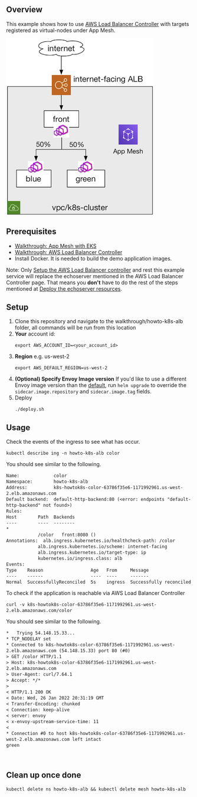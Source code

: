 ## Overview
This example shows how to use [AWS Load Balancer Controller](https://github.com/kubernetes-sigs/aws-load-balancer-controller) with targets registered as virtual-nodes under App Mesh.

![System Diagram](./howto-k8s-alb.png "System Diagram")

## Prerequisites
- [Walkthrough: App Mesh with EKS](../eks/)
- [Walkthrough: AWS Load Balancer Controller](https://kubernetes-sigs.github.io/aws-load-balancer-controller/v2.3/examples/echo_server/)
- Install Docker. It is needed to build the demo application images.

Note: Only [Setup the AWS Load Balancer controller](https://kubernetes-sigs.github.io/aws-load-balancer-controller/v2.3/examples/echo_server/#setup-the-aws-load-balancer-controller) and rest this example service will replace the echoserver mentioned in the AWS Load Balancer Controller page. That means you **don't** have to do the rest of the steps mentioned at [Deploy the echoserver resources](https://kubernetes-sigs.github.io/aws-load-balancer-controller/v2.3/examples/echo_server/#deploy-the-echoserver-resources).

## Setup

1. Clone this repository and navigate to the walkthrough/howto-k8s-alb folder, all commands will be run from this location
2. **Your** account id:
    ```
    export AWS_ACCOUNT_ID=<your_account_id>
    ```
3. **Region** e.g. us-west-2
    ```
    export AWS_DEFAULT_REGION=us-west-2
    ```
4. **(Optional) Specify Envoy Image version** If you'd like to use a different Envoy image version than the [default](https://github.com/aws/eks-charts/tree/master/stable/appmesh-controller#configuration), run `helm upgrade` to override the `sidecar.image.repository` and `sidecar.image.tag` fields.
5. Deploy
    ```.
    ./deploy.sh
    ```

## Usage

Check the events of the ingress to see what has occur.

    
    kubectl describe ing -n howto-k8s-alb color
    

You should see similar to the following.

    
    Name:             color
    Namespace:        howto-k8s-alb
    Address:          k8s-howtok8s-color-63786f35e6-1171992961.us-west-2.elb.amazonaws.com
    Default backend:  default-http-backend:80 (<error: endpoints "default-http-backend" not found>)
    Rules:
    Host        Path  Backends
    ----        ----  --------
    *           
                /color   front:8080 ()
    Annotations:  alb.ingress.kubernetes.io/healthcheck-path: /color
                alb.ingress.kubernetes.io/scheme: internet-facing
                alb.ingress.kubernetes.io/target-type: ip
                kubernetes.io/ingress.class: alb
    Events:
    Type    Reason                  Age   From     Message
    ----    ------                  ----  ----     -------
    Normal  SuccessfullyReconciled  5s    ingress  Successfully reconciled
     

To check if the application is reachable via AWS Load Balancer Controller

```
curl -v k8s-howtok8s-color-63786f35e6-1171992961.us-west-2.elb.amazonaws.com/color
```

You should see similar to the following.

```
*   Trying 54.148.15.33...
* TCP_NODELAY set
* Connected to k8s-howtok8s-color-63786f35e6-1171992961.us-west-2.elb.amazonaws.com (54.148.15.33) port 80 (#0)
> GET /color HTTP/1.1
> Host: k8s-howtok8s-color-63786f35e6-1171992961.us-west-2.elb.amazonaws.com
> User-Agent: curl/7.64.1
> Accept: */*
> 
< HTTP/1.1 200 OK
< Date: Wed, 26 Jan 2022 20:31:19 GMT
< Transfer-Encoding: chunked
< Connection: keep-alive
< server: envoy
< x-envoy-upstream-service-time: 11
< 
* Connection #0 to host k8s-howtok8s-color-63786f35e6-1171992961.us-west-2.elb.amazonaws.com left intact
green
```

&nbsp;

## Clean up once done

    kubectl delete ns howto-k8s-alb && kubectl delete mesh howto-k8s-alb